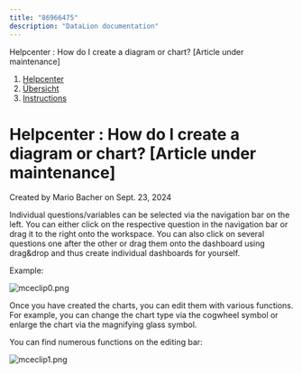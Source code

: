 ```yaml
---
title: "86966475"
description: "DataLion documentation"
---
```


Helpcenter : How do I create a diagram or chart? \[Article under maintenance\]  

1.  [Helpcenter](index.html)
2.  [Übersicht](2982609.html)
3.  [Instructions](Instructions_85524497.html)

# Helpcenter : How do I create a diagram or chart? \[Article under maintenance\]

Created by Mario Bacher on Sept. 23, 2024

Individual questions/variables can be selected via the navigation bar on the left. You can either click on the respective question in the navigation bar or drag it to the right onto the workspace. You can also click on several questions one after the other or drag them onto the dashboard using drag&drop and thus create individual dashboards for yourself.

Example:

![mceclip0.png](/img/87130128.png?width=760)

Once you have created the charts, you can edit them with various functions. For example, you can change the chart type via the cogwheel symbol or enlarge the chart via the magnifying glass symbol.

You can find numerous functions on the editing bar:

![mceclip1.png](/img/87130135.png?width=760)